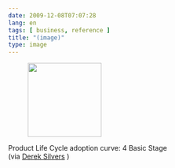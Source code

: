 ```yaml
---
date: 2009-12-08T07:07:28
lang: en
tags: [ business, reference ]
title: "(image)"
type: image
---
```


<figure>
<a
href="https://hugo.ferreira.cc/product-life-cycle-adoption-curve-4-basic-stage/attachment/1189/"
rel="attachment"><img
src="/wp-content/uploads/2009/12/tumblr_kub4lklwUB1qz82meo1_500-150x150.jpg"
width="150" height="150" /></a></figure>

Product Life Cycle adoption curve: 4 Basic Stage\
(via [Derek Silvers](http://sivers.org/done) )

